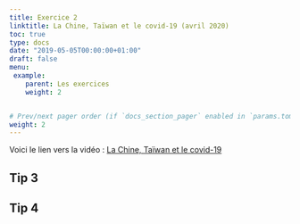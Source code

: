 ```yaml
---
title: Exercice 2
linktitle: La Chine, Taïwan et le covid-19 (avril 2020)
toc: true
type: docs
date: "2019-05-05T00:00:00+01:00"
draft: false
menu:
 example:
    parent: Les exercices
    weight: 2


# Prev/next pager order (if `docs_section_pager` enabled in `params.toml`)
weight: 2
---
```


Voici le lien vers la vidéo : [La Chine, Taïwan et le covid-19](https://www.youtube.com/watch?v=qQPZkmnScUw&t=1s)

## Tip 3


## Tip 4


